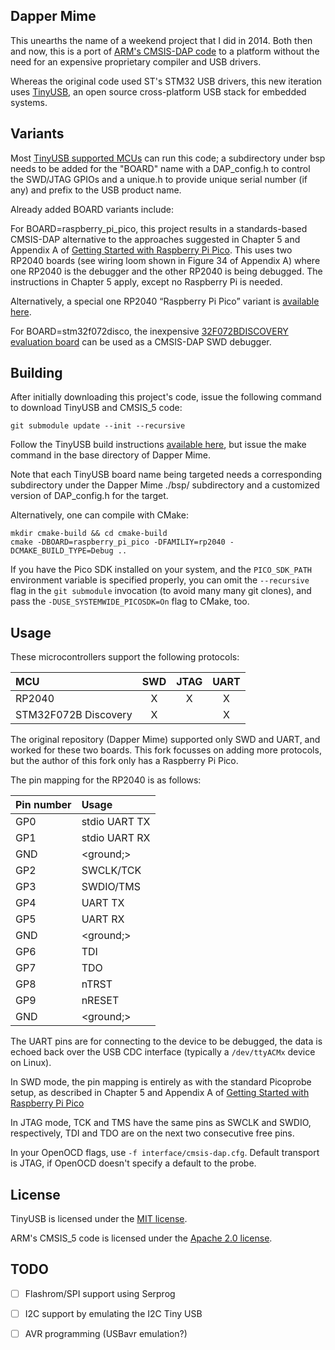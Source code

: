 ## Dapper Mime

This unearths the name of a weekend project that I did in 2014.  Both then and now, this is a port of [ARM's CMSIS-DAP code](https://github.com/arm-software/CMSIS_5) to a platform without the need for an expensive proprietary compiler and USB drivers.

Whereas the original code used ST's STM32 USB drivers, this new iteration uses [TinyUSB](https://github.com/hathach/tinyusb), an open source cross-platform USB stack for embedded systems.

## Variants

Most [TinyUSB supported MCUs](https://github.com/hathach/tinyusb/blob/master/docs/boards.md) can run this code; a subdirectory under bsp needs to be added for the "BOARD" name with a DAP_config.h to control the SWD/JTAG GPIOs and a unique.h to provide unique serial number (if any) and prefix to the USB product name.

Already added BOARD variants include:

For BOARD=raspberry_pi_pico, this project results in a standards-based CMSIS-DAP alternative to the approaches suggested in Chapter 5 and Appendix A of [Getting Started with Raspberry Pi Pico](https://datasheets.raspberrypi.org/pico/getting-started-with-pico.pdf).  This uses two RP2040 boards (see wiring loom shown in Figure 34 of Appendix A) where one RP2040 is the debugger and the other RP2040 is being debugged.  The instructions in Chapter 5 apply, except no Raspberry Pi is needed.

Alternatively, a special one RP2040 “Raspberry Pi Pico” variant is [available here](https://github.com/majbthrd/pico-debug).

For BOARD=stm32f072disco, the inexpensive [32F072BDISCOVERY evaluation board](https://www.st.com/en/evaluation-tools/32f072bdiscovery.html) can be used as a CMSIS-DAP SWD debugger.

## Building

After initially downloading this project's code, issue the following command to download TinyUSB and CMSIS_5 code:

```
git submodule update --init --recursive
```

Follow the TinyUSB build instructions [available here](https://github.com/hathach/tinyusb/tree/master/docs), but issue the make command in the base directory of Dapper Mime.

Note that each TinyUSB board name being targeted needs a corresponding subdirectory under the Dapper Mime ./bsp/ subdirectory and a customized version of DAP_config.h for the target.

Alternatively, one can compile with CMake:

```
mkdir cmake-build && cd cmake-build
cmake -DBOARD=raspberry_pi_pico -DFAMILIY=rp2040 -DCMAKE_BUILD_TYPE=Debug ..
```

If you have the Pico SDK installed on your system, and the `PICO_SDK_PATH`
environment variable is specified properly, you can omit the `--recursive` flag
in the `git submodule` invocation (to avoid many many git clones), and pass
the `-DUSE_SYSTEMWIDE_PICOSDK=On` flag to CMake, too.

## Usage

These microcontrollers support the following protocols:

| MCU    | SWD | JTAG | UART |
|:------ |:---:|:----:|:----:|
| RP2040 | X   | X    | X    |
| STM32F072B Discovery  | X | | X |

The original repository (Dapper Mime) supported only SWD and UART, and worked
for these two boards. This fork focusses on adding more protocols, but the
author of this fork only has a Raspberry Pi Pico.

The pin mapping for the RP2040 is as follows:

| Pin number | Usage           |
|:---------- |:--------------- |
| GP0        | stdio UART TX   |
| GP1        | stdio UART RX   |
| GND        | &lt;ground;&gt; |
| GP2        | SWCLK/TCK       |
| GP3        | SWDIO/TMS       |
| GP4        | UART TX         |
| GP5        | UART RX         |
| GND        | &lt;ground;&gt; |
| GP6        | TDI             |
| GP7        | TDO             |
| GP8        | nTRST           |
| GP9        | nRESET          |
| GND        | &lt;ground;&gt; |

The UART pins are for connecting to the device to be debugged, the data is
echoed back over the USB CDC interface (typically a `/dev/ttyACMx` device on
Linux).

In SWD mode, the pin mapping is entirely as with the standard Picoprobe setup,
as described in Chapter 5 and Appendix A of [Getting Started with Raspberry Pi
Pico](https://datasheets.raspberrypi.org/pico/getting-started-with-pico.pdf)

In JTAG mode, TCK and TMS have the same pins as SWCLK and SWDIO, respectively,
TDI and TDO are on the next two consecutive free pins.

In your OpenOCD flags, use `-f interface/cmsis-dap.cfg`. Default transport is
JTAG, if OpenOCD doesn't specify a default to the probe.

## License

TinyUSB is licensed under the [MIT license](https://opensource.org/licenses/MIT).

ARM's CMSIS_5 code is licensed under the [Apache 2.0 license](https://opensource.org/licenses/Apache-2.0).

## TODO

- [ ] Flashrom/SPI support using Serprog
- [ ] I2C support by emulating the I2C Tiny USB
- [ ] AVR programming (USBavr emulation?)

